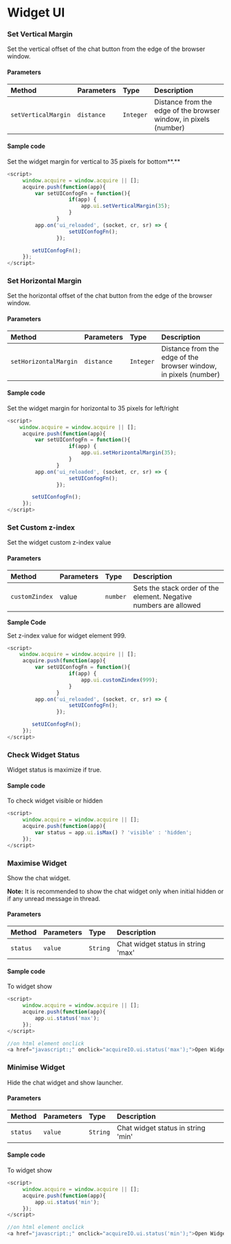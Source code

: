 # Widget UI

### Set Vertical Margin

Set the vertical offset of the chat button from the edge of the browser window.

#### **Parameters**

| Method | Parameters | Type | Description |
| :--- | :--- | :--- | :--- |
| `setVerticalMargin` | `distance` | `Integer` | Distance from the edge of the browser window, in pixels \(number\) |

#### **Sample code**

Set the widget margin for vertical to 35 pixels for bottom**.**

```javascript
<script>
     window.acquire = window.acquire || [];
     acquire.push(function(app){
         var setUIConfogFn = function(){
                    if(app) {
                        app.ui.setVerticalMargin(35);
                    }
                }
         app.on('ui_reloaded', (socket, cr, sr) => {
                    setUIConfogFn();
                });

        setUIConfogFn();
     });
</script>
```

### Set Horizontal Margin

Set the horizontal offset of the chat button from the edge of the browser window.

#### **Parameters**

|  Method | Parameters | Type | Description |
| :--- | :--- | :--- | :--- |
|  `setHorizontalMargin` | `distance` | `Integer` |  Distance from the edge of the browser window, in pixels \(number\) |

#### **Sample code**

Set the widget margin for horizontal to 35 pixels for left/right

```javascript
<script>
    window.acquire = window.acquire || [];
     acquire.push(function(app){
         var setUIConfogFn = function(){
                    if(app) {
                        app.ui.setHorizontalMargin(35);
                    }
                }
         app.on('ui_reloaded', (socket, cr, sr) => {
                    setUIConfogFn();
                });

        setUIConfogFn();
     });
</script>
```

### Set Custom z-index

Set the widget custom z-index value

#### **Parameters**

| **Method** | Parameters | Type | Description |
| :--- | :--- | :--- | :--- |
| `customZindex` | value | `number` | Sets the stack order of the element. Negative numbers are allowed |

**Sample Code**

Set z-index value for widget element 999.

```javascript
<script>
    window.acquire = window.acquire || [];
     acquire.push(function(app){
         var setUIConfogFn = function(){
                    if(app) {
                        app.ui.customZindex(999);
                    }
                }
         app.on('ui_reloaded', (socket, cr, sr) => {
                    setUIConfogFn();
                });

        setUIConfogFn();
     });
</script>
```

### Check Widget Status

Widget status is maximize if true.

#### **Sample code**

To check widget visible or hidden

```javascript
<script>
     window.acquire = window.acquire || [];
     acquire.push(function(app){
         var status = app.ui.isMax() ? 'visible' : 'hidden';
     });
</script>
```

### Maximise Widget

Show the chat widget.

**Note:**  It is recommended to show the chat widget only when initial hidden or if any unread message in thread.

#### **Parameters**

|  Method |  Parameters |  Type |  Description |
| :--- | :--- | :--- | :--- |
|  `status` |  `value` |  `String` |  Chat widget status in string 'max' |

#### **Sample code**

To widget show

```javascript
<script>
     window.acquire = window.acquire || [];
     acquire.push(function(app){
         app.ui.status('max');
     });
</script>

//on html element onclick
<a href="javascript:;" onclick="acquireIO.ui.status('max');">Open Widget</a>
```

### Minimise Widget

Hide the chat widget and show launcher.

#### **Parameters**

| Method |  Parameters |  Type |  Description |
| :--- | :--- | :--- | :--- |
|  `status` |  `value` |  `String` |   Chat widget status in string 'min' |

#### **Sample code**

To widget show

```javascript
<script>
     window.acquire = window.acquire || [];
     acquire.push(function(app){
         app.ui.status('min');
     });
</script>

//on html element onclick
<a href="javascript:;" onclick="acquireIO.ui.status('min');">Open Widget</a>
```



